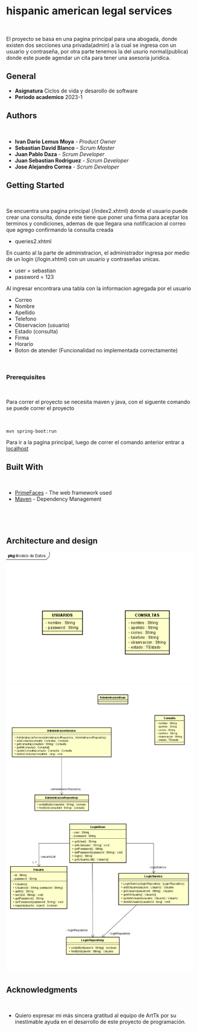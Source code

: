 # hispanic american legal services

 

El proyecto se basa en una pagina principal para una abogada, donde existen dos secciones una privada(admin) a la cual se ingresa con un usuario y contraseña, por otra parte tenemos la del usurio normal(publica) donde este puede agendar un cita para tener una asesoria juridica.

## General

* **Asignatura** Ciclos de vida y desarollo de software
* **Periodo academico** 2023-1


## Authors

 
* **Ivan Dario Lemus Moya** - *Product Owner*
* **Sebastian David Blanco** - *Scrum Master*
* **Juan Pablo Daza** - *Scrum Developer*
* **Juan Sebastian Rodriguez** - *Scrum Developer*
* **Jose Alejandro Correa** - *Scrum Developer* 
 




## Getting Started

 

Se encuentra una pagina principal (/index2.xhtml) donde el usuario puede crear una consulta, donde este tiene que poner una firma para aceptar los terminos y condiciones, ademas de que llegara una notificacion al correo que agrego confirmando la consulta creada

* queries2.xhtml

En cuanto al la parte de administracion, el administrador ingresa por medio de un login (/login.xhtml) con un usuario y contraseñas unicas.

* user = sebastian
* password = 123

Al ingresar encontrara una tabla con la informacion agregada por el usuario

* Correo
* Nombre
* Apellido
* Telefono
* Observacion (usuario)
* Estado (consulta)
* Firma
* Horario
* Boton de atender (Funcionalidad no implementada correctamente)


 

### Prerequisites

 

Para correr el proyecto se necesita maven y java, con el siguente comando se puede correr el proyecto 

 

```
mvn spring-boot:run
```

Para ir a la pagina principal, luego de correr el comando anterior entrar a [localhost](http://localhost:8080/index.xhtml) 

## Built With

 

* [PrimeFaces](https://www.primefaces.org/) - The web framework used
* [Maven](https://maven.apache.org/) - Dependency Management

 

 


## Architecture and design

![](img/E-R.png)
![](img/Administracion.png)
![](img/Publico.png)


## Acknowledgments

 

* Quiero expresar mi más sincera gratitud al equipo de ArtTk por su inestimable ayuda en el desarrollo de este proyecto de programación. 